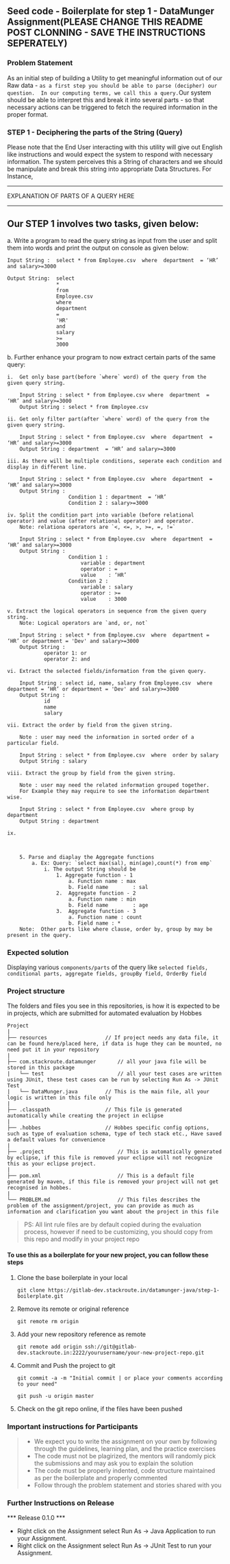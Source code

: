 ## Seed code - Boilerplate for step 1 - DataMunger Assignment(PLEASE CHANGE THIS README POST CLONNING - SAVE THE INSTRUCTIONS SEPERATELY)

### Problem Statement

As an initial step of building a Utility to get meaningful information out of our Raw data - `as a first step you should be able to parse (decipher) our question. 
In our computing terms, we call this a query.`Our system should be able to interpret this and break it into several parts - so that necessary actions can be triggered to fetch the required information in the proper format.

### STEP 1 - Deciphering the parts of the String (Query)

Please note that the End User interacting with this utility will give out English like instructions and would expect the system to respond with necessary information. The system perceives this a
String of characters and we should be manipulate and break this string into appropriate Data Structures. For Instance,

<Q1> 
<SAMPLE DATA - TABLE> 

<Q2> 
<SAMPLE DATA - TABLE>

-----------
EXPLANATION OF PARTS OF A QUERY HERE

-----------

## Our STEP 1 involves two tasks, given below:

a. Write a program to read the query string as input from the user and split them into words and print the output on console as given below:

    Input String : 	select * from Employee.csv  where  department  = ‘HR’ and salary>=3000

    Output String: 	select
    			    * 
    			    from 
    			    Employee.csv  
    			    where  
    			    department  
    			    = 
    			    'HR'
    			    and 
    			    salary
    			    >=
    			    3000

b. Further enhance your program to now extract certain parts of the same query:

	i.  Get only base part(before `where` word) of the query from the given query string. 

		Input String : select * from Employee.csv where  department  = ‘HR’ and salary>=3000
		Output String : select * from Employee.csv

	ii. Get only filter part(after `where` word) of the query from the given query string. 
	
		Input String : select * from Employee.csv  where  department  = ‘HR’ and salary>=3000
		Output String : department  = ‘HR’ and salary>=3000

	iii. As there will be multiple conditions, seperate each condition and display in different line.
	    
	    Input String : select * from Employee.csv  where  department  = ‘HR’ and salary>=3000
		Output String : 
	                	Condition 1 : department  = ‘HR’ 
		                Condition 2 : salary>=3000
		                
	iv. Split the condition part into variable (before relational operator) and value (after relational operator) and operator.
	    Note: relationa operators are `<, <=, >, >=, =, !=`
	
	    Input String : select * from Employee.csv  where  department  = ‘HR’ and salary>=3000
		Output String : 
	                	Condition 1 : 
	                	    variable : department
	                	    operator : = 
	                	    value    : ‘HR’ 
		                Condition 2 : 
	                        variable : salary
	                        operator : >=
	                        value    : 3000
	                        
	v. Extract the logical operators in sequence from the given query string. 
	    Note: Logical operators are `and, or, not`
	    
	    Input String : select * from Employee.csv  where  department = ‘HR’ or department = 'Dev' and salary>=3000
		Output String : 
		        operator 1: or
		        operator 2: and
		        
	vi. Extract the selected fields/information from the given query.
	
	    Input String : select id, name, salary from Employee.csv  where  department = ‘HR’ or department = 'Dev' and salary>=3000
		Output String :
            	id
            	name
            	salary
    
    vii. Extract the order by field from the given string.
        
        Note : user may need the information in sorted order of a particular field.
        
        Input String : select * from Employee.csv  where  order by salary
		Output String : salary
    
    viii. Extract the group by field from the given string.
        
        Note : user may need the related information grouped together.
        For Example they may require to see the information department wise.
        
        Input String : select * from Employee.csv  where group by department
		Output String : department
	
	ix. 	

        

	    5. Parse and diaplay the Aggregate functions
		    a. Ex: Query: `select max(sal), min(age),count(*) from emp`
			    i. The output String should be
				    1. Aggregate function - 1
					    a. Function name : max
					    b. Field name        : sal
				    2.  Aggregate function - 2
					    a. Function name : min
					    b. Field name        : age
				    3.  Aggregate function - 3
					    a. Function name : count
					    b. Field name : *
		Note:  Other parts like where clause, order by, group by may be present in the query.

### Expected solution

Displaying various `components/parts` of the query like `selected fields, conditional parts, aggregate fields, groupBy field, OrderBy field` 

### Project structure

The folders and files you see in this repositories, is how it is expected to be in projects, which are submitted for automated evaluation by Hobbes

	Project
	|
	├── resources 			        // If project needs any data file, it can be found here/placed here, if data is huge they can be mounted, no need put it in your repository
	|
	├── com.stackroute.datamunger	    // all your java file will be stored in this package
	|	└── test		                // all your test cases are written using JUnit, these test cases can be run by selecting Run As -> JUnit Test 
	|	└── DataMunger.java	        // This is the main file, all your logic is written in this file only
	|
	├── .classpath			        // This file is generated automatically while creating the project in eclipse
	|
	├── .hobbes   			        // Hobbes specific config options, such as type of evaluation schema, type of tech stack etc., Have saved a default values for convenience
	|
	├── .project			            // This is automatically generated by eclipse, if this file is removed your eclipse will not recognize this as your eclipse project. 
	|
	├── pom.xml 			            // This is a default file generated by maven, if this file is removed your project will not get recognised in hobbes.
	|
	└── PROBLEM.md  		            // This files describes the problem of the assignment/project, you can provide as much as information and clarification you want about the project in this file

> PS: All lint rule files are by default copied during the evaluation process, however if need to be customizing, you should copy from this repo and modify in your project repo


#### To use this as a boilerplate for your new project, you can follow these steps

1. Clone the base boilerplate in your local

	`git clone https://gitlab-dev.stackroute.in/datamunger-java/step-1-boilerplate.git`

2. Remove its remote or original reference

	`git remote rm origin`

3. Add your new repository reference as remote

	`git remote add origin ssh://git@gitlab-dev.stackroute.in:2222/yourusername/your-new-project-repo.git`

4. Commit and Push the project to git

	`git commit -a -m "Initial commit | or place your comments according to your need"`

	`git push -u origin master`

5. Check on the git repo online, if the files have been pushed


### Important instructions for Participants
> - We expect you to write the assignment on your own by following through the guidelines, learning plan, and the practice exercises
> - The code must not be plagirized, the mentors will randomly pick the submissions and may ask you to explain the solution
> - The code must be properly indented, code structure maintained as per the boilerplate and properly commented
> - Follow through the problem statement and stories shared with you

### Further Instructions on Release

*** Release 0.1.0 ***

- Right click on the Assignment select Run As -> Java Application to run your Assignment.
- Right click on the Assignment select Run As -> JUnit Test to run your Assignment.